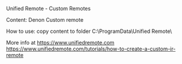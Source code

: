 Unified Remote - Custom Remotes

Content:
Denon Custom remote

How to use:
copy content to folder C:\ProgramData\Unified Remote\

More info at https://www.unifiedremote.com
https://www.unifiedremote.com/tutorials/how-to-create-a-custom-ir-remote
